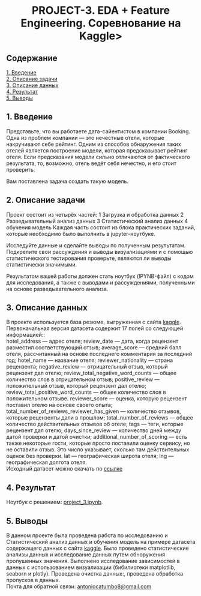 # <center>PROJECT-3. EDA + Feature Engineering. Соревнование на Kaggle> 

## Содержание

[1. Введение](https://github.com/evangelistafoxtrot/Project_3.git)  
[2. Описание задачи](https://github.com/evangelistafoxtrot/Project_3.git)   
[3. Описание данных](https://github.com/evangelistafoxtrot/Project_3.git)         
[4. Результат](https://github.com/evangelistafoxtrot/Project_3.git)          
[5. Выводы](https://github.com/evangelistafoxtrot/Project_3.git)    

## 1. Введение

Представьте, что вы работаете дата-сайентистом в компании Booking. Одна из проблем компании — это нечестные отели, которые накручивают себе рейтинг.
Одним из способов обнаружения таких отелей является построение модели, которая предсказывает рейтинг отеля. Если предсказания модели сильно отличаются от 
фактического результата, то, возможно, отель ведёт себя нечестно, и его стоит проверить.

Вам поставлена задача создать такую модель.     
      

## 2. Описание задачи

Проект состоит из четырёх частей:
1 Загрузка и обработка данных
2 Разведывательный анализ данных
3 Статистический анализ данных
4 обучения модель
Каждая часть состоит из блока практических заданий, которые необходимо было выполнить в jupyter-ноутбуке.      

Исследуйте данные и сделайте выводы по полученным результатам. Подкрепите свои рассуждения и выводы визуализациями и с помощью статистического тестирования проверьте, являются ли выводы статистически значимыми.

Результатом вашей работы должен стать ноутбук (IPYNB-файл) с кодом для исследования, а также с выводами и рассуждениями, полученными на основе разведывательного анализа.

## 3. Описание данных

В проекте используется база резюме, выгруженная с сайта [kaggle](https://www.kaggle.com/competitions/sf-booking).        
Первоначальная версия датасета содержит 17 полей со следующей информацией::                     
hotel_address — адрес отеля;
review_date — дата, когда рецензент разместил соответствующий отзыв;
average_score — средний балл отеля, рассчитанный на основе последнего комментария за последний год;
hotel_name — название отеля;
reviewer_nationality — страна рецензента;
negative_review — отрицательный отзыв, который рецензент дал отелю;
review_total_negative_word_counts — общее количество слов в отрицательном отзыв;
positive_review — положительный отзыв, который рецензент дал отелю;
review_total_positive_word_counts — общее количество слов в положительном отзыве.
reviewer_score — оценка, которую рецензент поставил отелю на основе своего опыта;
total_number_of_reviews_reviewer_has_given — количество отзывов, которые рецензенты дали в прошлом;
total_number_of_reviews — общее количество действительных отзывов об отеле;
tags — теги, которые рецензент дал отелю;
days_since_review — количество дней между датой проверки и датой очистки;
additional_number_of_scoring — есть также некоторые гости, которые просто поставили оценку сервису, но не оставили отзыв. Это число указывает, сколько там действительных оценок без проверки.
lat — географическая широта отеля;
lng — географическая долгота отеля.           
Исходный датасет можно скачать по [ссылке](https://www.kaggle.com/competitions/sf-booking)    

## 4. Результат

Ноутбук с решением: [project_3.ipynb](https://github.com/evangelistafoxtrot/Project_3.git).             


## 5. Выводы

В данном проекте была проведена работа по исследованию и Статистический анализ данных и обучения модель на примере датасета содержащего данных с сайта [kaggle](https://www.kaggle.com/competitions/sf-booking).
Было проведено статистические анализы данных и исследование данных путем обноружения пропушенных значения. Выполнено исследование зависимостей в данных с использованием визуализации (бибилиотеки matplotlib, seaborn и plotly). Проведена очистка данных:, проведена обработка пропусков в данных.      
Почта для обратной связи: antoniocatumbo8@gmail.com  
